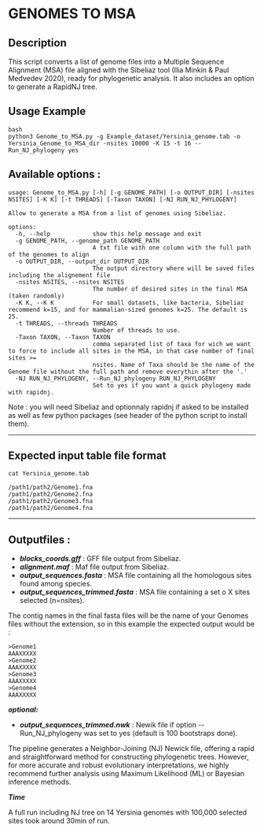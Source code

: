 # GENOMES TO MSA 

## Description

This script converts a list of genome files into a Multiple Sequence Alignment (MSA) file aligned with the Sibeliaz tool (Ilia Minkin & Paul Medvedev 2020), ready for phylogenetic analysis. It also includes an option to generate a RapidNJ tree.

## Usage Example

```
bash
python3 Genome_to_MSA.py -g Example_dataset/Yersinia_genome.tab -o Yersinia_Genome_to_MSA_dir -nsites 10000 -K 15 -t 16 --Run_NJ_phylogeny yes
```


## Available options :
```
usage: Genome_to_MSA.py [-h] [-g GENOME_PATH] [-o OUTPUT_DIR] [-nsites NSITES] [-K K] [-t THREADS] [-Taxon TAXON] [-NJ RUN_NJ_PHYLOGENY]

Allow to generate a MSA from a list of genomes using Sibeliaz.

options:
  -h, --help            show this help message and exit
  -g GENOME_PATH, --genome_path GENOME_PATH
                        A txt file with one column with the full path of the genomes to align
  -o OUTPUT_DIR, --output_dir OUTPUT_DIR
                        The output directory where will be saved files including the alignement file
  -nsites NSITES, --nsites NSITES
                        The number of desired sites in the final MSA (taken randomly)
  -K K, --K K           For small datasets, like bacteria, Sibeliaz recommend k=15, and for mammalian-sized genomes k=25. The default is 25.
  -t THREADS, --threads THREADS
                        Number of threads to use.
  -Taxon TAXON, --Taxon TAXON
                        comma separated list of taxa for wich we want to force to include all sites in the MSA, in that case number of final sites >=
                        nsites. Name of Taxa should be the name of the Genome file without the full path and remove everythin after the '.'
  -NJ RUN_NJ_PHYLOGENY, --Run_NJ_phylogeny RUN_NJ_PHYLOGENY
                        Set to yes if you want a quick phylogeny made with rapidnj.
```

Note : you will need Sibeliaz and optionnaly rapidnj if asked to be installed as well as few python packages (see header of the python script to install them).

______________

## Expected input table file format 
```
cat Yersinia_genome.tab

/path1/path2/Genome1.fna
/path1/path2/Genome2.fna
/path1/path2/Genome3.fna
/path1/path2/Genome4.fna
```
______________

## Outputfiles :

- ***blocks_coords.gff*** :  GFF file output from Sibeliaz.
- ***alignment.maf*** : Maf file output from Sibeliaz.
- ***output_sequences.fasta*** : MSA file containing all the homologous sites found among species.
- ***output_sequences_trimmed.fasta*** : MSA file containing a set o X sites selected (n=nsites).

The contig names in the final fasta files will be the name of your Genomes files without the extension, so in this example the expected output would be : 

```
>Genome1
AAAXXXXX
>Genome2
AAAXXXXX
>Genome3
AAAXXXXX
>Genome4
AAAXXXXX
```

***optional:***

- ***output_sequences_trimmed.nwk*** : Newik file if option --Run_NJ_phylogeny was set to yes (default is 100 bootstraps done).

The pipeline generates a Neighbor-Joining (NJ) Newick file, offering a rapid and straightforward method for constructing phylogenetic trees. However, for more accurate and robust evolutionary interpretations, we highly recommend further analysis using Maximum Likelihood (ML) or Bayesian inference methods.


***Time***

A full run including NJ tree on 14 Yersinia genomes with 100,000 selected sites took around 30min of run. 





